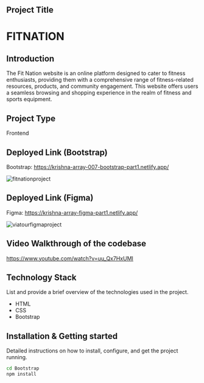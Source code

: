 
## Project Title 
  # FITNATION

## Introduction
<p>The Fit Nation website is an online platform designed to cater to fitness enthusiasts, providing them with a comprehensive range of fitness-related resources, products, and community engagement. 
This website offers users a seamless browsing and shopping experience in the realm of fitness and sports equipment.</p>

## Project Type
Frontend 

## Deployed Link (Bootstrap)
Bootstrap: https://krishna-array-007-bootstrap-part1.netlify.app/

<img src="https://drive.google.com/uc?export=view&id=1lxsuhSZ6vWe8J1T-DnkIrPTuV1MCtU5c" alt="fitnationproject">

## Deployed Link (Figma)
Figma: https://krishna-array-figma-part1.netlify.app/

<img src="https://drive.google.com/uc?export=view&id=1-gFcrfRpq1NSVsxd3Nk1wnRciMGauGZU" alt="viatourfigmaproject">


## Video Walkthrough of the codebase
https://www.youtube.com/watch?v=uu_Qx7HxUMI

## Technology Stack
List and provide a brief overview of the technologies used in the project.

- HTML
- CSS
- Bootstrap

## Installation & Getting started
Detailed instructions on how to install, configure, and get the project running. 

```bash
cd Bootstrap
npm install 
```
